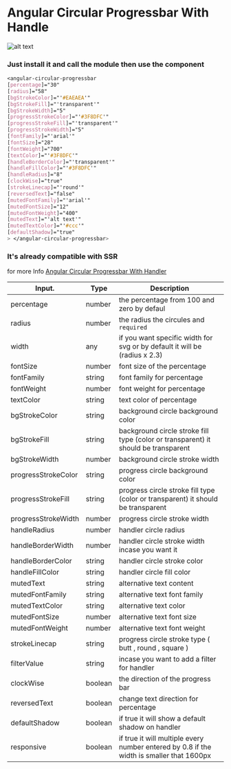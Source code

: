 # Angular Circular Progressbar With Handle

![alt text](https://i.ibb.co/CsbT6Hr/progress.png)

### Just install it and call the module then use the component

```css
<angular-circular-progressbar
[percentage]="30"
[radius]="58"
[bgStrokeColor]="'#EAEAEA'"
[bgStrokeFill]="'transparent'"
[bgStrokeWidth]="5"
[progressStrokeColor]="'#3F8DFC'"
[progressStrokeFill]="'transparent'"
[progressStrokeWidth]="5"
[fontFamily]="'arial'"
[fontSize]="28"
[fontWeight]="700"
[textColor]="'#3F8DFC'"
[handleBorderColor]="'transparent'"
[handleFillColor]="'#3F8DFC'"
[handleRadius]="8"
[clockWise]="true"
[strokeLinecap]="'round'"
[reversedText]="false"
[mutedFontFamily]="'arial'"
[mutedFontSize]="12"
[mutedFontWeight]="400"
[mutedText]="'alt text'"
[mutedTextColor]="'#ccc'"
[defaultShadow]="true"
> </angular-circular-progressbar>
```

### It's already compatible with SSR

for more Info [Angular Circular Progressbar With Handler](https://github.com/shadynoor/Angular-Circular-Progressbar-With-Handler)

| Input.              | Type    | Description                                                                              |
| ------------------- | ------- | ---------------------------------------------------------------------------------------- |
| percentage          | number  | the percentage from 100 and zero by defaul                                               |
| radius              | number  | the radius the circules and `required`                                                   |
| width               | any     | if you want specific width for svg or by default it will be (radius x 2.3)               |
| fontSize            | number  | font size of the percentage                                                              |
| fontFamily          | string  | font family for percentage                                                               |
| fontWeight          | number  | font weight for percentage                                                               |
| textColor           | string  | text color of percentage                                                                 |
| bgStrokeColor       | string  | background circle background color                                                       |
| bgStrokeFill        | string  | background circle stroke fill type (color or transparent) it should be transparent       |
| bgStrokeWidth       | number  | background circle stroke width                                                           |
| progressStrokeColor | string  | progress circle background color                                                         |
| progressStrokeFill  | string  | progress circle stroke fill type (color or transparent) it should be transparent         |
| progressStrokeWidth | number  | progress circle stroke width                                                             |
| handleRadius        | number  | handler circle radius                                                                    |
| handleBorderWidth   | number  | handler circle stroke width incase you want it                                           |
| handleBorderColor   | string  | handler circle stroke color                                                              |
| handleFillColor     | string  | handler circle fill color                                                                |
| mutedText           | string  | alternative text content                                                                 |
| mutedFontFamily     | string  | alternative text font family                                                             |
| mutedTextColor      | string  | alternative text color                                                                   |
| mutedFontSize       | number  | alternative text font size                                                               |
| mutedFontWeight     | number  | alternative text font weight                                                             |
| strokeLinecap       | string  | progress circle stroke type ( butt , round , square )                                    |
| filterValue         | string  | incase you want to add a filter for handler                                              |
| clockWise           | boolean | the direction of the progress bar                                                        |
| reversedText        | boolean | change text direction for percentage                                                     |
| defaultShadow       | boolean | if true it will show a default shadow on handler                                         |
| responsive          | boolean | if true it will multiple every number entered by 0.8 if the width is smaller that 1600px |

